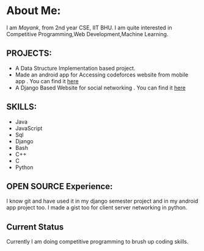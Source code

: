 # About Me:
I am *Mayank*, from 2nd year CSE, IIT BHU.
I am quite interested in Competitive Programming,Web Development,Machine Learning.

## PROJECTS:

* A Data Structure Implementation based project.
* Made an android app for Accessing codeforces website from mobile app . You can find it [here](https://github.com/Ace201m/Codeforces)
* A Django Based Website for social networking . You can find it [here](https://github.com/Ace201m/ShelfLife)

## SKILLS:

* Java
* JavaScript
* Sql
* Django
* Bash
* C++
* C
* Python

## OPEN SOURCE Experience:

I know git and have used it in my django semester project and in my android app project too.
I made a gist too for client server networking in python.

## Current Status
Currently I am doing competitive programming to brush up coding skills.